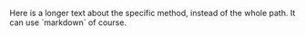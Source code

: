 Here is a longer text about the specific method, instead of the whole
path. It can use \`markdown\` of course.
